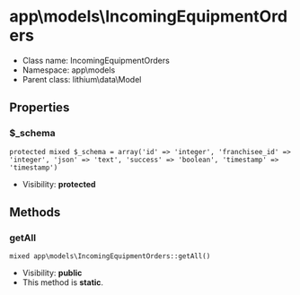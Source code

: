 app\models\IncomingEquipmentOrders
===============






* Class name: IncomingEquipmentOrders
* Namespace: app\models
* Parent class: lithium\data\Model





Properties
----------


### $_schema

    protected mixed $_schema = array('id' => 'integer', 'franchisee_id' => 'integer', 'json' => 'text', 'success' => 'boolean', 'timestamp' => 'timestamp')





* Visibility: **protected**


Methods
-------


### getAll

    mixed app\models\IncomingEquipmentOrders::getAll()





* Visibility: **public**
* This method is **static**.



